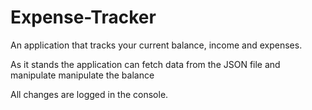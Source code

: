 # Expense-Tracker
An application that tracks your current balance, income and expenses.

As it stands the application can fetch data from the JSON file
and manipulate manipulate the balance

All changes are logged in the console.
